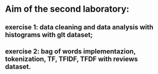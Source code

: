 # Aim of the second laboratory:
## exercise 1: data cleaning and data analysis with histograms with glt dataset;
## exercise 2: bag of words implementazion, tokenization, TF, TFIDF, TFDF with reviews dataset.
